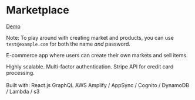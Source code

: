 # Marketplace

[Demo](http://rct-marketplace.s3-website-us-east-1.amazonaws.com/)

Note: To play around with creating market and products, you can use `test@example.com` for both the name *and* password.

E-commerce app where users can create their own markets and sell items. 

Highly scalable. Multi-factor authentication. Stripe API for credit card processing.
<br>
<br>
Built with:
React.js
GraphQL
AWS Amplify / AppSync / Cognito / DynamoDB / Lambda / s3
